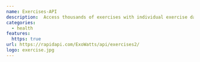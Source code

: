```yaml
---
name: Exercises-API 
description:  Access thousands of exercises with individual exercise data and animated demonstrations 
categories:
  - health
features:
  https: true
url: https://rapidapi.com/ExoWatts/api/exercises2/
logo: exercise.jpg
---
```

